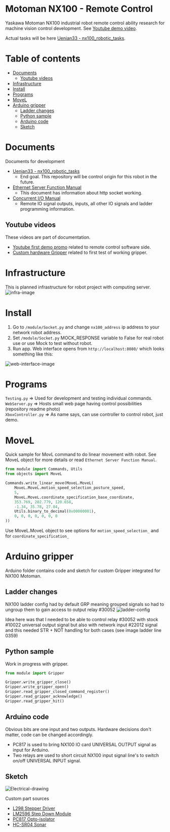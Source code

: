 # Motoman NX100 - Remote Control

Yaskawa Motoman NX100 industrial robot remote control ability research for machine vision control development. 
See [Youtube demo video](https://youtu.be/9swshogfL1c).

Actual tasks will be here [Uenian33 - nx100_robotic_tasks](https://github.com/uenian33/nx100_robotic_tasks).


Table of contents
=================
* [Documents](#documents)
    * [Youtube videos](#youtube-videos)
* [Infrastructure](#infrastructure)
* [Install](#install)
* [Programs](#programs)
* [MoveL](#movel)
* [Arduino gripper](#arduino-gripper)
    * [Ladder changes](#ladder-changes)
    * [Python sample](#python-sample)
    * [Arduino code](#arduino-code)
    * [Sketch](#sketch)
    



Documents
============
Documents for development

* [Uenian33 - nx100_robotic_tasks](https://github.com/uenian33/nx100_robotic_tasks)
    * End goal. This repository will be control origin for this robot in the future.
* [Ethernet Server Function Manual](https://drive.google.com/file/d/11TY9v_Tb5k23DTz9VuEBmj-vJE5Fmc4R/view) 
    * This document has information about http socket working.
* [Concurrent I/O Manual](https://drive.google.com/file/d/1Dhij10r6Mk60-kloPwJcXpPA7n-u2KN2/view?usp=sharing)
    * Remote IO signal outputs, inputs, all other IO signals and ladder programming information.


Youtube videos
-----
These videos are part of documentation.
* [Youtube first demo promo](https://youtu.be/9swshogfL1c) related to remote control software side.
* [Custom hardware Gripper](https://youtu.be/Cx4sLZeZK_E) related to first test of working gripper.


Infrastructure
============
This is planned infrastructure for robot project with computing server.<br>
![infra-image](doc/hardware_network.png) 



Install
============

1. Go to `/module/Socket.py` and change `nx100_address` ip address to your network robot address.
2. Set `/module/Socket.py` MOCK_RESPONSE variable to False for real robot use or use Mock to test without robot.
3. Run app. Web interface opens from `http://localhost:8080/` which looks something like this:

![web-interface-image](doc/web_img.png) 



Programs
============

`Testing.py` => Used for development and testing individual commands.  
`WebServer.py` => Hosts small web page having control possibilities (repository readme photo)  
`XboxController.py` => As name says, can use controller to control robot, just demo.  


MoveL
============
Quick sample for MovL command to do linear movement with robot. 
See MoveL object for more details or read `Ethernet Server Function Manual`.

```python
from module import Commands, Utils
from objects import MoveL

Commands.write_linear_move(MoveL.MoveL(
    MoveL.MoveL.motion_speed_selection_posture_speed,
    5,
    MoveL.MoveL.coordinate_specification_base_coordinate,
    353.769, 202.779, 120.658,
    -1.34, 35.78, 27.84,
    Utils.binary_to_decimal(0x00000001),
    0, 0, 0, 0, 0, 0, 0
))
```
Use MoveL.MoveL object to see options for `motion_speed_selection_` and for `coordinate_specification_`



Arduino gripper
============
Arduino folder contains code and sketch for custom Gripper integrated for NX100 Motoman.


Ladder changes
-------
NX100 ladder config had by default GRP meaning grouped signals so had to ungroup them
to gain access to output relay #30052
![ladder-config](arduino/ladder_config.jpg) 

Idea here was that I needed to be able to control relay #30052
with stock #10022 universal output signal but also with network input #22012 signal
and this needed STR + NOT handling for both cases (see image ladder line 0359)


Python sample
-------
Work in progress with gripper.

```python
from module import Gripper

Gripper.write_gripper_close()
Gripper.write_gripper_open()
Gripper.read_gripper_closed_command_register()
Gripper.read_gripper_acknowledge()
Gripper.read_gripper_hit()
```


Arduino code
-------
Obvious bits are one input and two outputs. Hardware 
decisions don't matter, code can be changed accordingly.

* PC817 is used to bring NX100 IO card UNIVERSAL OUTPUT signal as input for Arduino.
* Two relays are used to short circuit NX100 input signal line's to switch on/off 
UNIVERSAL INPUT signal.



Sketch
-------

![Electrical-drawing](./arduino/GripperSketch_bb.png)

Custom part sources
* [L298 Stepper Driver](https://forum.fritzing.org/uploads/short-url/cOmtO5zuLdoAiea5hppdo0YsU1N.fzpz)
* [LM2596 Step Down Module](https://forum.fritzing.org/uploads/default/original/2X/8/876018ce35bcc333dd7083f3bbbc5dcc86a9fb20.fzpz)
* [PC817 Opto-isolator](https://github.com/RafaGS/Fritzing/blob/master/Sharp%20PC817.fzpz)
* [HC-SR04 Sonar](https://fritzing-data.s3.eu-central-1.amazonaws.com/0ec82cd976950bb5439acdd825c9c8c1.fzpz?X-Amz-Algorithm=AWS4-HMAC-SHA256&X-Amz-Credential=AKIA2HCNQME5J5JNR5LX%2F20210612%2Feu-central-1%2Fs3%2Faws4_request&X-Amz-Date=20210612T133948Z&X-Amz-Expires=900&X-Amz-SignedHeaders=host&X-Amz-Signature=368c32cdbce2a5ce10266e8599b724db47e37fa24c7fefffe923d4e05937c0f1)
